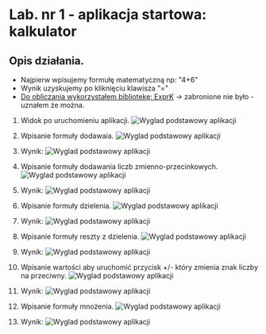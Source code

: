 # Lab. nr 1 - aplikacja startowa: kalkulator

## Opis działania.
* Najpierw wpisujemy formułę matematyczną np: "4+6"
* Wynik uzyskujemy po kliknięciu klawisza "="
* [Do obliczania wykorzystałem bibliotekę: ExprK](https://github.com/Keelar/ExprK) -> zabronione nie było - uznałem że można.

1. Widok po uruchomieniu aplikacji.
![Wyglad podstawowy aplikacji](/screens/base.png)


2. Wpisanie formuły dodawaia.
![Wyglad podstawowy aplikacji](/screens/formula.png)
3. Wynik:
![Wyglad podstawowy aplikacji](/screens/result.png)


4. Wpisanie formuły dodawania liczb zmienno-przecinkowych.
![Wyglad podstawowy aplikacji](/screens/formula1.png)
5. Wynik:
![Wyglad podstawowy aplikacji](/screens/result1.png)


6. Wpisanie formuły dzielenia.
![Wyglad podstawowy aplikacji](/screens/formula2.png)
7. Wynik:
![Wyglad podstawowy aplikacji](/screens/result2.png)


8. Wpisanie formuły reszty z dzielenia.
![Wyglad podstawowy aplikacji](/screens/formula3.png)
9. Wynik:
![Wyglad podstawowy aplikacji](/screens/result3.png)


10. Wpisanie wartości aby uruchomić przycisk +/-  który zmienia znak liczby na przeciwny.
![Wyglad podstawowy aplikacji](/screens/formula4.png)
11. Wynik:
![Wyglad podstawowy aplikacji](/screens/result4.png)


12. Wpisanie formuły mnożenia.
![Wyglad podstawowy aplikacji](/screens/formula5.png)
13. Wynik:
![Wyglad podstawowy aplikacji](/screens/result5.png)

